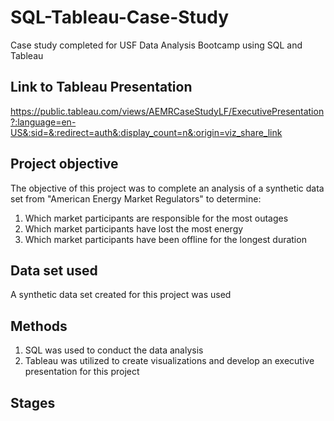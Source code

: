 # SQL-Tableau-Case-Study
Case study completed for USF Data Analysis Bootcamp using SQL and Tableau

## Link to Tableau Presentation
https://public.tableau.com/views/AEMRCaseStudyLF/ExecutivePresentation?:language=en-US&:sid=&:redirect=auth&:display_count=n&:origin=viz_share_link

## Project objective
The objective of this project was to complete an analysis of a synthetic data set from "American Energy Market Regulators" to determine: 
1. Which market participants are responsible for the most outages
2. Which market participants have lost the most energy
3. Which market participants have been offline for the longest duration

## Data set used
A synthetic data set created for this project was used

## Methods
1. SQL was used to conduct the data analysis
2. Tableau was utilized to create visualizations and develop an executive presentation for this project

## Stages
